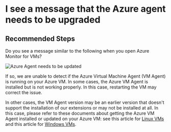 <properties
       pageTitle="I see a message that the Azure agent needs to be upgraded"
    description="I see a message that the Azure agent needs to be upgraded"
    infoBubbleText="Here are some things to help with updating the azure agent"
    service="microsoft.insights"
    authors="rashmian"
    ms.author="rashmia"
    selfHelpType="generic"
    articleId="insights-for-vm-agent-upgrade"
    productPesIds="17081"
    supportTopicIds="32738517"
    cloudEnvironments="public, blackForest, fairfax, mooncake"
    ownershipId="AzureMonitoring_Essentials"
 />

 
# I see a message that the Azure agent needs to be upgraded

## **Recommended Steps**

Do you see a message similar to the following when you open Azure Monitor for VMs?


![Azure Agent needs to be updated](https://docs.microsoft.com/azure/azure-monitor/app/media/troubleshoot/insights-vm/vminsights-azureagent/azure-agent-01.png?branch=pr-en-us-115799)

If so, we are unable to detect if the Azure Virtual Machine Agent (VM Agent) is running on your Azure VM.  In some cases, the Azure VM Agent is installed but is not working properly.  In this case, restarting the VM may correct the issue.

In other cases, the VM Agent version may be an earlier version that doesn't support the installation of our extensions or may not be installed at all.  In this case, please refer to these documents about getting the Azure VM Agent installed or updated on your Azure VM:  see this article for [Linux VMs](https://docs.microsoft.com/azure/virtual-machines/extensions/agent-linux) and this article for [Windows VMs](https://docs.microsoft.com/azure/virtual-machines/extensions/agent-windows).

